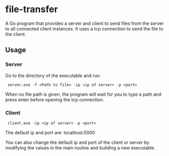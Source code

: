 # file-transfer
A Go program that provides a server and client to send files from the server to all connected client instances.
It uses a tcp connection to send the file to the client.

## Usage
### Server
Go to the directory of the executable and run.
```
 server.exe -f <Path to file> -ip <ip of server> -p <port>
```
When no file path is given, the program will wait for you to type a path and press enter before opening the tcp connection.


### Client
```
 client.exe -ip <ip of server> -p <port>
```
The default ip and port are: localhost:5000

You can also change the default ip and port of the client or server by modifying the values in the main routine and building a new executable.

